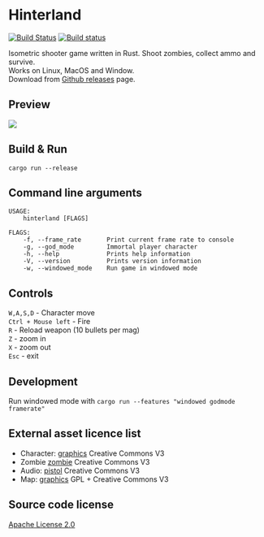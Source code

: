 # Hinterland

[![Build Status](https://travis-ci.org/Laastine/hinterland.svg?branch=master)](https://travis-ci.org/Laastine/hinterland)
[![Build status](https://ci.appveyor.com/api/projects/status/q30iw99u5f3ua237?svg=true&branch=master)](https://ci.appveyor.com/project/Laastine/hinterland)

Isometric shooter game written in Rust. Shoot zombies, collect ammo and survive.<br> Works on Linux, MacOS and Window.<br/>
Download from [Github releases](https://github.com/Laastine/hinterland/releases) page.

## Preview

<img src="assets/hinterland-gl-2018-09-21.gif">

## Build & Run

`cargo run --release`


## Command line arguments

```
USAGE:
    hinterland [FLAGS]

FLAGS:
    -f, --frame_rate       Print current frame rate to console
    -g, --god_mode         Immortal player character
    -h, --help             Prints help information
    -V, --version          Prints version information
    -w, --windowed_mode    Run game in windowed mode
```

## Controls

`W,A,S,D` - Character move<br/>
`Ctrl + Mouse left` - Fire<br/>
`R` - Reload weapon (10 bullets per mag)<br/>
`Z` - zoom in<br/>
`X` - zoom out<br/>
`Esc` - exit

## Development

Run windowed mode with `cargo run --features "windowed godmode framerate"`

## External asset licence list

* Character: [graphics](http://opengameart.org/content/tmim-heroine-bleeds-game-art) Creative Commons V3
* Zombie [zombie](http://opengameart.org/content/zombie-sprites) Creative Commons V3
* Audio: [pistol](http://opengameart.org/content/chaingun-pistol-rifle-shotgun-shots) Creative Commons V3
* Map: [graphics](http://opengameart.org/content/tiled-terrains) GPL + Creative Commons V3

## Source code license

[Apache License 2.0](https://github.com/Laastine/hinterland/blob/master/LICENSE)

